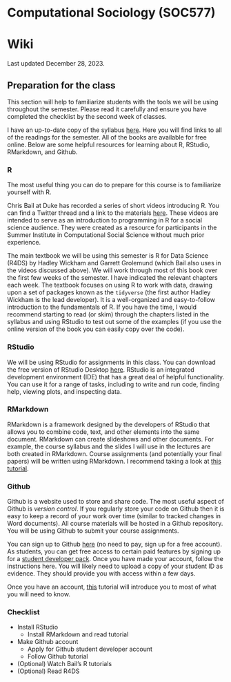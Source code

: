 # Computational Sociology (SOC577)

# Wiki

Last updated December 28, 2023.

## Preparation for the class

This section will help to familiarize students with the tools we will be using throughout the semester. Please read it carefully and ensure you have completed the checklist by the second week of classes.

I have an up-to-date copy of the syllabus [here](https://github.com/t-davidson/computational-sociology/blob/main/syllabus/syllabus.pdf). Here you will find links to all of the readings for the semester. All of the books are available for free online. Below are some helpful resources for learning about R, RStudio, RMarkdown, and Github.

### R
The most useful thing you can do to prepare for this course is to familiarize yourself with R.

Chris Bail at Duke has recorded a series of short videos introducing R. You can find a Twitter thread and a link to the materials [here]([https://twitter.com/chris_bail/status/1303496513918771203?lang=en](https://sicss.io/boot_camp/)). These videos are intended to serve as an introduction to programming in R for a social science audience. They were created as a resource for participants in the Summer Institute in Computational Social Science without much prior experience.

The main textbook we will be using this semester is R for Data Science (R4DS) by Hadley Wickham and Garrett Grolemund (which Bail also uses in the videos discussed above). We will work through most of this book over the first few weeks of the semester. I have indicated the relevant chapters each week. The textbook focuses on using R to work with data, drawing upon a set of packages known as the `tidyverse` (the first author Hadley Wickham is the lead developer). It is a well-organized and easy-to-follow introduction to the fundamentals of R. If you have the time, I would recommend starting to read (or skim) through the chapters listed in the syllabus and using RStudio to test out some of the examples (if you use the online version of the book you can easily copy over the code).

### RStudio
We will be using RStudio for assignments in this class. You can download the free version of RStudio Desktop [here](https://rstudio.com/products/rstudio/download/). RStudio is an integrated development environment (IDE) that has a great deal of helpful functionality. You can use it for a range of tasks, including to write and run code, finding help, viewing plots, and inspecting data.

### RMarkdown
RMarkdown is a framework designed by the developers of RStudio that allows you to combine code, text, and other elements into the same document. RMarkdown can create slideshows and other documents. For example, the course syllabus and the slides I will use in the lectures are both created in RMarkdown. Course assignments (and potentially your final papers) will be written using RMarkdown. I recommend taking a look at [this tutorial](https://rmarkdown.rstudio.com/lesson-1.html).

### Github
Github is a website used to store and share code. The most useful aspect of Github is *version control*. If you regularly store your code on Github then it is easy to keep a record of your work over time (similar to tracked changes in Word documents). All course materials will be hosted in a Github repository. You will be using Github to submit your course assignments.

You can sign up to Github [here](https://github.com) (no need to pay, sign up for a free account). As students, you can get free access to certain paid features by signing up for a [student developer pack](https://education.github.com/pack). Once you have made your account, follow the instructions here. You will likely need to upload a copy of your student ID as evidence. They should provide you with access within a few days.

Once you have an account, [this](https://guides.github.com/activities/hello-world/) tutorial will introduce you to most of what you will need to know.

### Checklist
  - Install RStudio
    - Install RMarkdown and read tutorial
  - Make Github account
    - Apply for Github student developer account
    - Follow Github tutorial
  - (Optional) Watch Bail’s R tutorials
  - (Optional) Read R4DS
